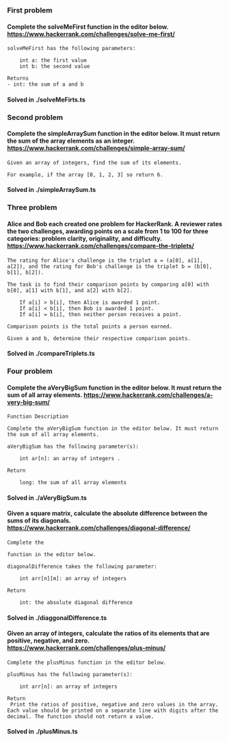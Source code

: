 ### First problem

#### Complete the solveMeFirst function in the editor below. https://www.hackerrank.com/challenges/solve-me-first/

```
solveMeFirst has the following parameters:

    int a: the first value
    int b: the second value

Returns
- int: the sum of a and b
```

#### Solved in ./solveMeFirts.ts

### Second problem

#### Complete the simpleArraySum function in the editor below. It must return the sum of the array elements as an integer. https://www.hackerrank.com/challenges/simple-array-sum/

```
Given an array of integers, find the sum of its elements.

For example, if the array [0, 1, 2, 3] so return 6.
```

#### Solved in ./simpleArraySum.ts

### Three problem

#### Alice and Bob each created one problem for HackerRank. A reviewer rates the two challenges, awarding points on a scale from 1 to 100 for three categories: problem clarity, originality, and difficulty. https://www.hackerrank.com/challenges/compare-the-triplets/

```
The rating for Alice's challenge is the triplet a = (a[0], a[1], a[2]), and the rating for Bob's challenge is the triplet b = (b[0], b[1], b[2]).

The task is to find their comparison points by comparing a[0] with b[0], a[1] with b[1], and a[2] with b[2].

    If a[i] > b[i], then Alice is awarded 1 point.
    If a[i] < b[i], then Bob is awarded 1 point.
    If a[i] = b[i], then neither person receives a point.

Comparison points is the total points a person earned.

Given a and b, determine their respective comparison points.
```

#### Solved in ./compareTriplets.ts

### Four problem

#### Complete the aVeryBigSum function in the editor below. It must return the sum of all array elements. https://www.hackerrank.com/challenges/a-very-big-sum/

```
Function Description

Complete the aVeryBigSum function in the editor below. It must return the sum of all array elements.

aVeryBigSum has the following parameter(s):

    int ar[n]: an array of integers .

Return

    long: the sum of all array elements

```

#### Solved in ./aVeryBigSum.ts

#### Given a square matrix, calculate the absolute difference between the sums of its diagonals. https://www.hackerrank.com/challenges/diagonal-difference/

```
Complete the

function in the editor below.

diagonalDifference takes the following parameter:

    int arr[n][m]: an array of integers

Return

    int: the absolute diagonal difference

```

#### Solved in ./diaggonalDifference.ts

#### Given an array of integers, calculate the ratios of its elements that are positive, negative, and zero. https://www.hackerrank.com/challenges/plus-minus/

```
Complete the plusMinus function in the editor below.

plusMinus has the following parameter(s):

    int arr[n]: an array of integers

Return
 Print the ratios of positive, negative and zero values in the array. Each value should be printed on a separate line with digits after the decimal. The function should not return a value.

```

#### Solved in ./plusMinus.ts
